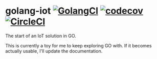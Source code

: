# golang-iot [![GolangCI](https://golangci.com/badges/github.com/jacob-ebey/golang-iot.svg)](https://golangci.com) [![codecov](https://codecov.io/gh/jacob-ebey/golang-iot/branch/master/graph/badge.svg)](https://codecov.io/gh/jacob-ebey/golang-iot) [![CircleCI](https://circleci.com/gh/jacob-ebey/golang-iot.svg?style=svg)](https://circleci.com/gh/jacob-ebey/golang-iot)

The start of an IoT solution in GO.

This is currently a toy for me to keep exploring GO with. If it becomes actually usable, I'll update the documentation.
